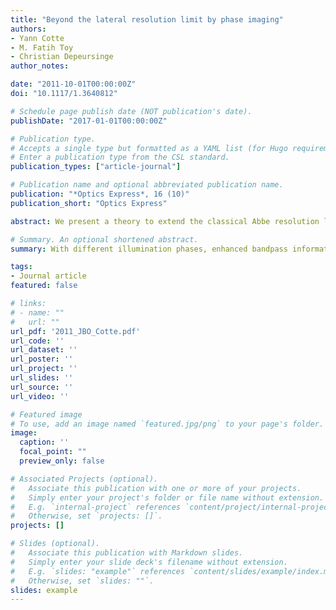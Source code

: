 ```yaml
---
title: "Beyond the lateral resolution limit by phase imaging"
authors:
- Yann Cotte
- M. Fatih Toy
- Christian Depeursinge
author_notes:

date: "2011-10-01T00:00:00Z"
doi: "10.1117/1.3640812"

# Schedule page publish date (NOT publication's date).
publishDate: "2017-01-01T00:00:00Z"

# Publication type.
# Accepts a single type but formatted as a YAML list (for Hugo requirements).
# Enter a publication type from the CSL standard.
publication_types: ["article-journal"]

# Publication name and optional abbreviated publication name.
publication: "*Optics Express*, 16 (10)"
publication_short: "Optics Express"

abstract: We present a theory to extend the classical Abbe resolution limit by introducing a spatially varying phase into the illumination beam of a phase imaging system. It allows measuring lateral and axial distance differences between point sources to a higher accuracy than intensity imaging alone. Various proposals for experimental realization are debated. Concretely, the phase of point scatterers' interference is experimentally visualized by high numerical aperture (NA = 0.93) digital holographic microscopy combined with angular scanning. Proof-of-principle measurements are presented by using sub-wavelength nanometric holes on an opaque metallic film. In this manner, Rayleighs classical two-point resolution condition can be rebuilt. With different illumination phases, enhanced bandpass information content is demonstrated, and its spatial resolution is theoretically shown to be potentially signal-to-noise ratio limited.

# Summary. An optional shortened abstract.
summary: With different illumination phases, enhanced bandpass information content is demonstrated, and its spatial resolution is theoretically shown to be potentially signal-to-noise ratio limited.

tags:
- Journal article
featured: false

# links:
# - name: ""
#   url: ""
url_pdf: '2011_JBO_Cotte.pdf'
url_code: ''
url_dataset: ''
url_poster: ''
url_project: ''
url_slides: ''
url_source: ''
url_video: ''

# Featured image
# To use, add an image named `featured.jpg/png` to your page's folder. 
image:
  caption: ''
  focal_point: ""
  preview_only: false

# Associated Projects (optional).
#   Associate this publication with one or more of your projects.
#   Simply enter your project's folder or file name without extension.
#   E.g. `internal-project` references `content/project/internal-project/index.md`.
#   Otherwise, set `projects: []`.
projects: []

# Slides (optional).
#   Associate this publication with Markdown slides.
#   Simply enter your slide deck's filename without extension.
#   E.g. `slides: "example"` references `content/slides/example/index.md`.
#   Otherwise, set `slides: ""`.
slides: example
---
```



